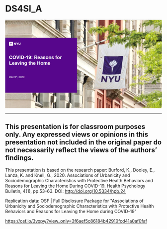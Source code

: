 # DS4SI_A

![Main Plot](plot/Untitled.png)

--------------------------------------------------------------------------
This presentation is for classroom purposes only. Any expressed views or opinions in this presentation not included in the original paper do not necessarily reflect the views of the authors’ findings.
---------------------------------------------------------------------------

This presentation is based on the research paper:
Burford, K., Dooley, E., Lanza, K. and Knell, G., 2020. Associations of Urbanicity and Sociodemographic Characteristics with Protective Health Behaviors and Reasons for Leaving the Home During COVID-19. Health Psychology Bulletin, 4(1), pp.53–63. DOI: http://doi.org/10.5334/hpb.24

Replication data: 
OSF | Full Disclosure Package for "Associations of Urbanicity and Sociodemographic Characteristics with Protective Health Behaviors and Reasons for Leaving the Home during COVID-19"

https://osf.io/3vxpy/?view_only=3f6aef5c86184b42910fcd41a0af0faf


